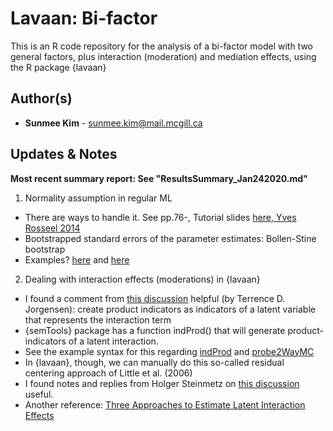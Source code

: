 Lavaan: Bi-factor
====================================================

This is an R code repository for the analysis of a bi-factor model with two general factors, plus interaction (moderation) and mediation effects, using the R package {lavaan}

Author(s)
-------

-   **Sunmee Kim** - <sunmee.kim@mail.mcgill.ca>

Updates & Notes
-------

**Most recent summary report: See "ResultsSummary_Jan242020.md"**

1. Normality assumption in regular ML
  - There are ways to handle it. See pp.76-, Tutorial slides [here, Yves Rosseel 2014](https://personality-project.org/r/tutorials/summerschool.14/rosseel_sem_intro.pdf)
  - Bootstrapped standard errors of the parameter estimates: Bollen-Stine bootstrap
  - Examples? [here](https://psu-psychology.github.io/r-bootcamp-2018/talks/lavaan_tutorial.html) and [here](https://paolotoffanin.wordpress.com/2017/05/06/multiple-mediator-analysis-with-lavaan/comment-page-1/)

2. Dealing with interaction effects (moderations) in {lavaan}
  - I found a comment from [this discussion](https://groups.google.com/forum/#!topic/lavaan/iP4LDqyjlLQ) helpful (by Terrence D. Jorgensen): create product indicators as indicators of a latent variable that represents the interaction term
  - {semTools} package has a function indProd() that will generate product-indicators of a latent interaction.
  - See the example syntax for this regarding [indProd](https://www.rdocumentation.org/packages/semTools/versions/0.5-2/topics/indProd) and [probe2WayMC](https://www.rdocumentation.org/packages/semTools/versions/0.5-2/topics/probe2WayMC)
  - In {lavaan}, though, we can manually do this so-called residual centering approach of Little et al. (2006)
  - I found notes and replies from Holger Steinmetz on [this discussion](https://www.researchgate.net/post/Is_it_possible_to_conduct_moderated_mediation_with_latent_variables_with_available_packages_of_R_softwareAll_variables_are_continuous) useful.
  - Another reference: [Three Approaches to Estimate Latent Interaction Effects](file:///C:/Users/SUNMEE%20KIM/Downloads/Steinmetzetal.2011-Threeapproachestoestimatelatentinteractioneffects.pdf)
